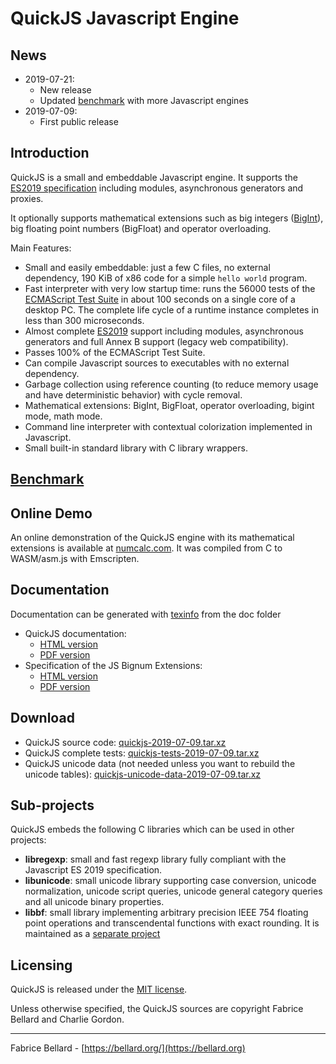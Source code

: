 # QuickJS Javascript Engine

## News

* 2019-07-21:
  * New release
  * Updated [benchmark](https://bellard.org/quickjs/bench.html) with more Javascript engines
* 2019-07-09:
  * First public release

## Introduction

QuickJS is a small and embeddable Javascript engine. It supports the
[ES2019 specification](https://tc39.github.io/ecma262/) including modules, asynchronous generators and proxies.

It optionally supports mathematical extensions such as big integers
([BigInt](https://tc39.github.io/proposal-bigint/)), big floating point numbers (BigFloat) and operator overloading.

Main Features:
* Small and easily embeddable: just a few C files, no external dependency, 190
  KiB of x86 code for a simple `hello world` program.
* Fast interpreter with very low startup time: runs the 56000 tests of the
  [ECMAScript Test Suite](https://github.com/tc39/test262) in about 100
  seconds on a single core of a desktop PC. The complete life cycle of a runtime
  instance completes in less than 300 microseconds.
* Almost complete [ES2019](https://tc39.github.io/ecma262/) support
  including modules, asynchronous generators and full Annex B support (legacy web compatibility).
* Passes 100% of the ECMAScript Test Suite.
* Can compile Javascript sources to executables with no external dependency.
* Garbage collection using reference counting (to reduce memory usage
  and have deterministic behavior) with cycle removal.
* Mathematical extensions: BigInt, BigFloat, operator overloading, bigint mode, math mode.
* Command line interpreter with contextual colorization implemented in Javascript.
* Small built-in standard library with C library wrappers.

## [Benchmark](https://bellard.org/quickjs/bench.html)

## Online Demo

An online demonstration of the QuickJS engine with its mathematical extensions
is available at [numcalc.com](http://numcalc.com). It was compiled from C to WASM/asm.js with Emscripten.

## Documentation

Documentation can be generated with
[texinfo](https://www.gnu.org/software/texinfo/) from the doc folder

* QuickJS documentation:
  * [HTML version](https://bellard.org/quickjs/quickjs.html)
  * [PDF version](https://bellard.org/quickjs/quickjs.pdf)
* Specification of the JS Bignum Extensions:
  * [HTML version](https://bellard.org/quickjs/jsbignum.html)
  * [PDF version](https://bellard.org/quickjs/jsbignum.pdf)

## Download

* QuickJS source code: [quickjs-2019-07-09.tar.xz](https://bellard.org/quickjs/quickjs-2019-07-09.tar.xz)
* QuickJS complete tests: [quickjs-tests-2019-07-09.tar.xz](https://bellard.org/quickjs/quickjs-tests-2019-07-09.tar.xz)
* QuickJS unicode data (not needed unless you want to rebuild the unicode tables): [quickjs-unicode-data-2019-07-09.tar.xz](https://bellard.org/quickjs/quickjs-unicode-data-2019-07-09.tar.xz)

## Sub-projects

QuickJS embeds the following C libraries which can be used in other
projects:
* **libregexp**: small and fast regexp library fully compliant with the Javascript ES 2019 specification.
* **libunicode**: small unicode library supporting case conversion, unicode
  normalization, unicode script queries, unicode general category queries and all unicode binary properties.
* **libbf**: small library implementing arbitrary precision IEEE 754 floating
  point operations and transcendental functions with exact rounding. It is maintained as a [separate project](https://bellard.org/libbf)

## Licensing

QuickJS is released under the [MIT license](https://opensource.org/licenses/MIT).

Unless otherwise specified, the QuickJS sources are copyright Fabrice Bellard and Charlie Gordon.

---
Fabrice Bellard - [https://bellard.org/](https://bellard.org)

